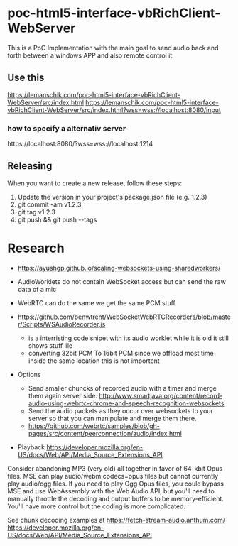 # poc-html5-interface-vbRichClient-WebServer
This is a PoC Implementation with the main goal to send audio back and forth between a windows APP and also remote control it.

## Use this
https://lemanschik.com/poc-html5-interface-vbRichClient-WebServer/src/index.html
https://lemanschik.com/poc-html5-interface-vbRichClient-WebServer/src/index.html?wss=wss://localhost:8080/input



### how to specify a alternativ server
https://localhost:8080/?wss=wss://localhost:1214

## Releasing
When you want to create a new release, follow these steps:

1. Update the version in your project's package.json file (e.g. 1.2.3)
2. git commit -am v1.2.3
3. git tag v1.2.3
4. git push && git push --tags

# Research 

- https://ayushgp.github.io/scaling-websockets-using-sharedworkers/
- AudioWorklets do not contain WebSocket access but can send the raw data of a mic
- WebRTC can do the same we get the same PCM stuff
- https://github.com/benwtrent/WebSocketWebRTCRecorders/blob/master/Scripts/WSAudioRecorder.js
  - is a interristing code snipet with its audio worklet while it is old it still shows stuff lile
  - converting 32bit PCM To 16bit PCM since we offload most time inside the same location this is not importent
- Options
  - Send smaller chuncks of recorded audio with a timer and merge them again server side. http://www.smartjava.org/content/record-audio-using-webrtc-chrome-and-speech-recognition-websockets
  - Send the audio packets as they occur over websockets to your server so that you can manipulate and merge them there.
  - https://github.com/webrtc/samples/blob/gh-pages/src/content/peerconnection/audio/index.html

- Playback https://developer.mozilla.org/en-US/docs/Web/API/Media_Source_Extensions_API

Consider abandoning MP3 (very old) all together in favor of 64-kbit Opus files. MSE can play audio/webm codecs=opus files but cannot currently play audio/ogg files. If you need to play Ogg Opus files, you could bypass MSE and use WebAssembly with the Web Audio API, but you'll need to manually throttle the decoding and output buffers to be memory-efficient. You'll have more control but the coding is more complicated.

See chunk decoding examples at https://fetch-stream-audio.anthum.com/
https://developer.mozilla.org/en-US/docs/Web/API/Media_Source_Extensions_API
